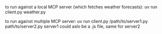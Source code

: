 to run against a local MCP server (which fetches weather forecasts):
uv run client.py weather.py

to run against multiple MCP server:
uv run client.py /path/to/server1.py path/to/server2.py
server1 could aslo be a .js file, same for server2